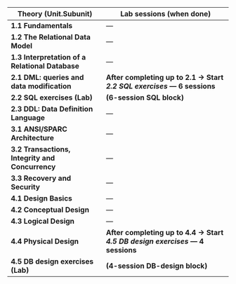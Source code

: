 | Theory (Unit.Subunit)                           | Lab sessions (when done)                                                      |
| ----------------------------------------------- | ----------------------------------------------------------------------------- |
| **1.1 Fundamentals**                            | —                                                                             |
| **1.2 The Relational Data Model**               | —                                                                             |
| **1.3 Interpretation of a Relational Database** | —                                                                             |
| **2.1 DML: queries and data modification**      | **After completing up to 2.1 → Start *2.2 SQL exercises* — 6 sessions**       |
| **2.2 SQL exercises (Lab)**                     | **(6-session SQL block)**                                                     |
| **2.3 DDL: Data Definition Language**           | —                                                                             |
| **3.1 ANSI/SPARC Architecture**                 | —                                                                             |
| **3.2 Transactions, Integrity and Concurrency** | —                                                                             |
| **3.3 Recovery and Security**                   | —                                                                             |
| **4.1 Design Basics**                           | —                                                                             |
| **4.2 Conceptual Design**                       | —                                                                             |
| **4.3 Logical Design**                          | —                                                                             |
| **4.4 Physical Design**                         | **After completing up to 4.4 → Start *4.5 DB design exercises* — 4 sessions** |
| **4.5 DB design exercises (Lab)**               | **(4-session DB-design block)**                                               |
